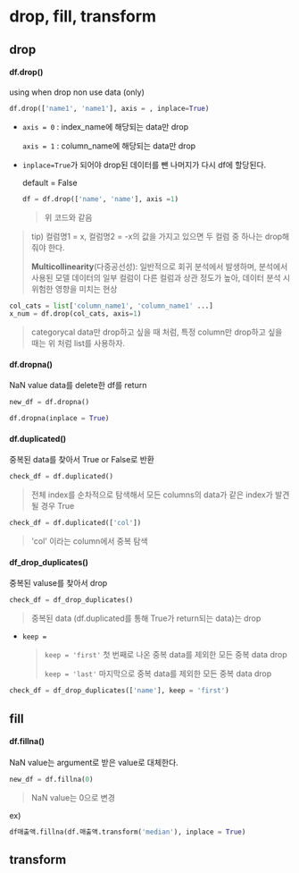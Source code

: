 # drop, fill, transform

## drop

#### df.drop()

using when drop non use data (only)

```python
df.drop(['name1', 'name1'], axis = , inplace=True)
```

- `axis = 0` : index_name에 해당되는 data만 drop

  `axis = 1` : column_name에 해당되는 data만 drop

- `inplace=True`가 되어야 drop된 데이터를 뺀 나머지가 다시 df에 할당된다.

  default = False

  ```python
  df = df.drop(['name', 'name'], axis =1)
  ```

  > 위 코드와 같음

> tip) 컬럼명1 =  x, 	컬럼명2 = -x의 값을 가지고 있으면 두 컬럼 중 하나는  drop해줘야 한다.
>
> **Multicollinearity**(다중공선성): 일반적으로 회귀 분석에서 발생하며, 분석에서 사용된 모델 데이터의 일부 컬럼이 다른 컬럼과 상관 정도가 높아, 데이터 분석 시 위험한 영향을 미치는 현상  



```python
col_cats = list['column_name1', 'column_name1' ...]
x_num = df.drop(col_cats, axis=1)
```

> categorycal data만 drop하고 싶을 때 처럼, 특정 column만 drop하고 싶을 때는 위 처럼 list를 사용하자. 



#### df.dropna()

NaN value data를 delete한 df를 return

```python
new_df = df.dropna()
```

```python
df.dropna(inplace = True)
```





#### df.duplicated()

중복된 data를 찾아서 True or False로 반환

```python
check_df = df.duplicated()
```

> 전체 index를 순차적으로 탐색해서 모든 columns의 data가 같은 index가 발견될 경우 True



```python
check_df = df.duplicated(['col'])
```

> 'col' 이라는 column에서 중복 탐색



#### df_drop_duplicates()

중복된 valuse를 찾아서 drop

```python
check_df = df_drop_duplicates()
```

> 중복된 data (df.duplicated를 통해 True가 return되는 data)는 drop

- `keep = ` 

  > `keep = 'first'` 첫 번째로 나온 중복 data를 제외한 모든 중복 data drop
  >
  > `keep = 'last'` 마지막으로 중복 data를 제외한 모든 중복 data drop

```python
check_df = df_drop_duplicates(['name'], keep = 'first')
```





## fill

#### df.fillna()

NaN value는 argument로 받은 value로 대체한다.

```python
new_df = df.fillna(0)
```

> NaN value는 0으로 변경



ex)

```python
df매출액.fillna(df.매출액.transform('median'), inplace = True)
```







## transform